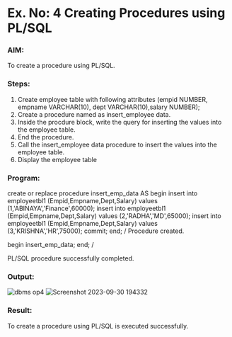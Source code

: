 # Ex. No: 4 Creating Procedures using PL/SQL

### AIM:
To create a procedure using PL/SQL.

### Steps:
1. Create employee table with following attributes (empid NUMBER, empname VARCHAR(10), dept VARCHAR(10),salary NUMBER);
2. Create a procedure named as insert_employee data.
3. Inside the procdure block, write the query for inserting the values into the employee table.
4. End the procedure.
5. Call the insert_employee data procedure to insert the values into the employee table.
6. Display the employee table

### Program:
create or replace procedure insert_emp_data AS
begin
insert into employeetbl1 (Empid,Empname,Dept,Salary)
values (1,'ABINAYA','Finance',60000);
insert into employeetbl1 (Empid,Empname,Dept,Salary)
values (2,'RADHA','MD',65000);
insert into employeetbl1 (Empid,Empname,Dept,Salary)
values (3,'KRISHNA','HR',75000);
commit;
end;
/
Procedure created.

begin
insert_emp_data;
end;
/

PL/SQL procedure successfully completed.
### Output:
![dbms op4](https://github.com/abinayasangeetha/Ex-No-4-Creating-Procedures-using-PL-SQL/assets/119393675/5d85fefa-22aa-4026-bcda-ae76ddf223c4)
![Screenshot 2023-09-30 194332](https://github.com/abinayasangeetha/Ex-No-4-Creating-Procedures-using-PL-SQL/assets/119393675/956624c1-7d4a-452e-854b-ee8f16a00d91)

### Result:
To create a procedure using PL/SQL is executed successfully.
